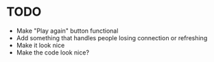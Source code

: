 # TODO

- Make "Play again" button functional
- Add something that handles people losing connection or refreshing
- Make it look nice
- Make the code look nice?
